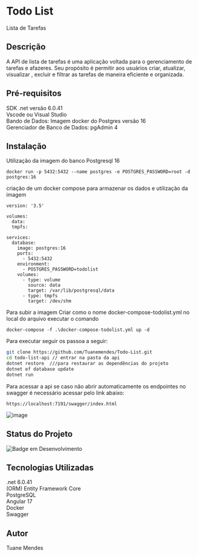 # Todo List

Lista de Tarefas

## Descrição

A API de lista de tarefas é uma aplicação voltada para o gerenciamento de tarefas e afazeres.
Seu propósito é permitir aos usuários criar, atualizar, visualizar , excluir e filtrar as tarefas de maneira eficiente e organizada.

## Pré-requisitos

SDK .net versão 6.0.41 <br>
Vscode ou Visual Studio <br>
Bando de Dados: Imagem docker do Postgres versão 16 <br>
Gerenciador de Banco de Dados: pgAdmin 4  

## Instalação

Utilização da imagem do banco Postgresql 16 

```
docker run -p 5432:5432 --name postgres -e POSTGRES_PASSWORD=root -d postgres:16

```
criação de um docker compose para armazenar os dados e utilização da imagem

```
version: '3.5'

volumes:
  data:
  tmpfs:

services:
  database:
    image: postgres:16
    ports:
      - 5432:5432
    environment:
      - POSTGRES_PASSWORD=todolist
    volumes:
      - type: volume
        source: data
        target: /var/lib/postgresql/data
      - type: tmpfs
        target: /dev/shm
```

Para subir a imagem 
Criar como o nome docker-compose-todolist.yml
no local do arquivo executar o comando 

```
docker-compose -f .\docker-compose-todolist.yml up -d
```
Para executar  seguir os passoa a seguir: 

```bash
git clone https://github.com/Tuanemendes/Todo-List.git
cd todo-list-api // entrar na pasta da api 
dotnet restore  ///para restaurar as dependências do projeto
dotnet ef database update
dotnet run 
```

Para acessar a api se caso não abrir automaticamente  os endpointes no swagger é necessário acessar pelo link abaixo:

```
https://localhost:7191/swagger/index.html

```
![image](https://github.com/Tuanemendes/Todo-List/assets/54903202/73b75e12-2510-4e3d-bfa8-a73ad0d10c7b)



## Status do Projeto
<div align="left">
  
![Badge em Desenvolvimento ](http://img.shields.io/static/v1?label=STATUS&message=EM%20DESENVOLVIMENTO&color=GREEN&style=for-the-badge )


## Tecnologias Utilizadas 

 .net 6.0.41 <br>
 (ORM) Entity Framework Core <br>
 PostgreSQL <br>
 Angular 17 <br>
 Docker <br>
 Swagger <br>

## Autor
Tuane Mendes 


